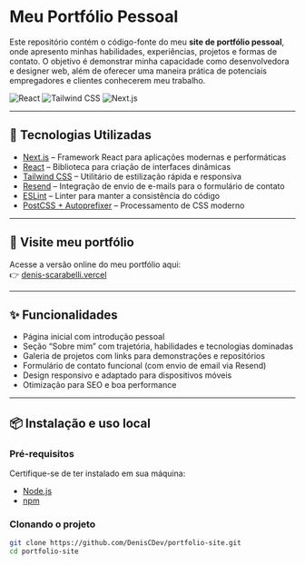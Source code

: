 # Meu Portfólio Pessoal

Este repositório contém o código-fonte do meu **site de portfólio pessoal**, onde apresento minhas habilidades, experiências, projetos e formas de contato. O objetivo é demonstrar minha capacidade como desenvolvedora e designer web, além de oferecer uma maneira prática de potenciais empregadores e clientes conhecerem meu trabalho.

![React](https://img.shields.io/badge/React-blue?style=flat-square)
![Tailwind CSS](https://img.shields.io/badge/TailwindCSS-06B6D4?style=flat-square)
![Next.js](https://img.shields.io/badge/Next.js-black?style=flat-square)

---

## 🧠 Tecnologias Utilizadas

- [Next.js](https://nextjs.org/) – Framework React para aplicações modernas e performáticas
- [React](https://react.dev/) – Biblioteca para criação de interfaces dinâmicas
- [Tailwind CSS](https://tailwindcss.com/) – Utilitário de estilização rápida e responsiva
- [Resend](https://resend.com/) – Integração de envio de e-mails para o formulário de contato
- [ESLint](https://eslint.org/) – Linter para manter a consistência do código
- [PostCSS + Autoprefixer](https://postcss.org/) – Processamento de CSS moderno

---

## 🚀 Visite meu portfólio

Acesse a versão online do meu portfólio aqui:  
👉 [denis-scarabelli.vercel](https://denis-scarabelli.vercel)

---

## ✨ Funcionalidades

- Página inicial com introdução pessoal
- Seção “Sobre mim” com trajetória, habilidades e tecnologias dominadas
- Galeria de projetos com links para demonstrações e repositórios
- Formulário de contato funcional (com envio de email via Resend)
- Design responsivo e adaptado para dispositivos móveis
- Otimização para SEO e boa performance

---

## 📦 Instalação e uso local

### Pré-requisitos

Certifique-se de ter instalado em sua máquina:

- [Node.js](https://nodejs.org/)
- [npm](https://www.npmjs.com/)

### Clonando o projeto

```bash
git clone https://github.com/DenisCDev/portfolio-site.git
cd portfolio-site
